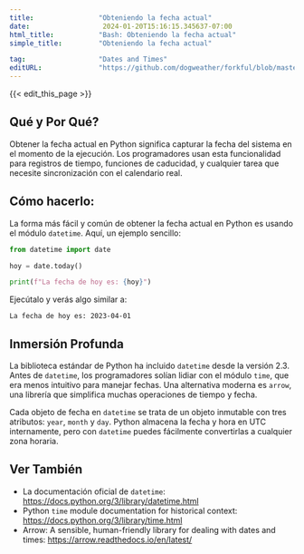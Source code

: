 ```yaml
---
title:                "Obteniendo la fecha actual"
date:                  2024-01-20T15:16:15.345637-07:00
html_title:           "Bash: Obteniendo la fecha actual"
simple_title:         "Obteniendo la fecha actual"

tag:                  "Dates and Times"
editURL:              "https://github.com/dogweather/forkful/blob/master/content/es/python/getting-the-current-date.md"
---
```


{{< edit_this_page >}}

## Qué y Por Qué?
Obtener la fecha actual en Python significa capturar la fecha del sistema en el momento de la ejecución. Los programadores usan esta funcionalidad para registros de tiempo, funciones de caducidad, y cualquier tarea que necesite sincronización con el calendario real.

## Cómo hacerlo:
La forma más fácil y común de obtener la fecha actual en Python es usando el módulo `datetime`. Aquí, un ejemplo sencillo:

```Python
from datetime import date

hoy = date.today()

print(f"La fecha de hoy es: {hoy}")
```

Ejecútalo y verás algo similar a:

```
La fecha de hoy es: 2023-04-01
```

## Inmersión Profunda
La biblioteca estándar de Python ha incluido `datetime` desde la versión 2.3. Antes de `datetime`, los programadores solían lidiar con el módulo `time`, que era menos intuitivo para manejar fechas. Una alternativa moderna es `arrow`, una librería que simplifica muchas operaciones de tiempo y fecha.

Cada objeto de fecha en `datetime` se trata de un objeto inmutable con tres atributos: `year`, `month` y `day`. Python almacena la fecha y hora en UTC internamente, pero con `datetime` puedes fácilmente convertirlas a cualquier zona horaria.

## Ver También
- La documentación oficial de `datetime`: https://docs.python.org/3/library/datetime.html
- Python `time` module documentation for historical context: https://docs.python.org/3/library/time.html
- Arrow: A sensible, human-friendly library for dealing with dates and times: https://arrow.readthedocs.io/en/latest/
